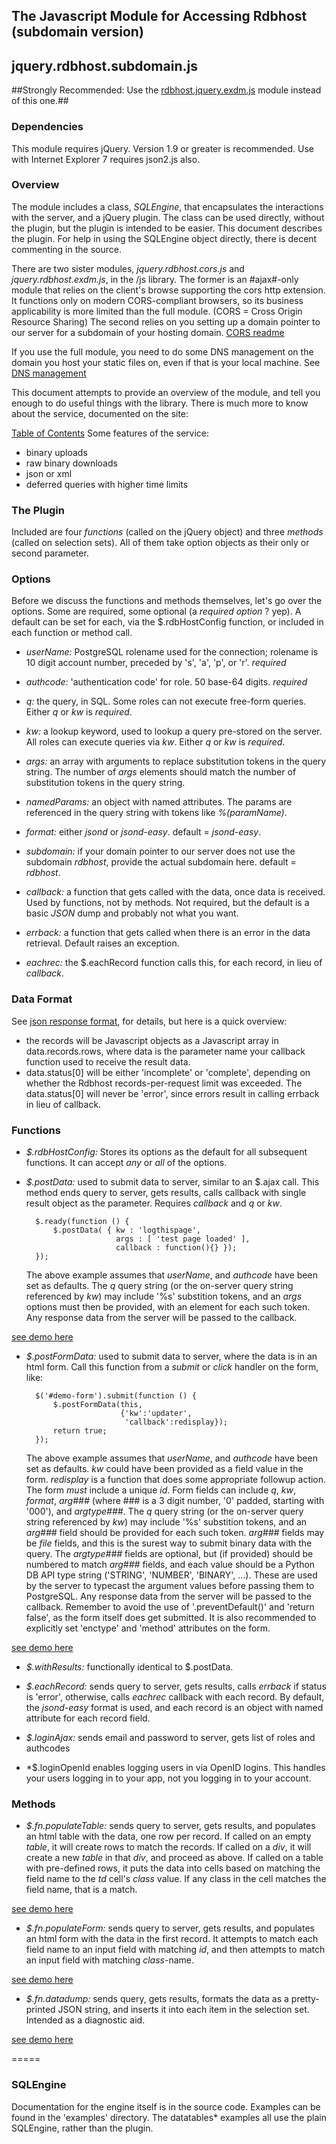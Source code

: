 ﻿
## The Javascript Module for Accessing Rdbhost  (subdomain version)
## jquery.rdbhost.subdomain.js ##

##Strongly Recommended: Use the [rdbhost.jquery.exdm.js](/rdbhost/Rdb.Js/blob/master/README.EXDM.md) module instead of this one.##

### Dependencies ###
This module requires jQuery.  Version 1.9 or greater is recommended.
Use with Internet Explorer 7 requires json2.js also.

### Overview ###
The module includes a class, *SQLEngine*, that encapsulates the interactions with the server, and a
jQuery plugin.  The class can be used directly, without the plugin, but the plugin is intended to be easier. This document describes the plugin.  For help in using the SQLEngine object directly, there is decent commenting in the source.

There are two sister modules, _jquery.rdbhost.cors.js_ and _jquery.rdbhost.exdm.js_, in the /js library.  The former is an #ajax#-only module that relies on the client's browse supporting the cors http extension.  It functions only on modern CORS-compliant browsers, so its business applicability is more limited than the full module.  (CORS = Cross Origin Resource Sharing)  The second relies on you setting up a domain pointer to our server for a subdomain of your hosting domain.
[CORS readme](README.CORS.md)

If you use the full module, you need to do some DNS management on the domain you host your static files on, even if that is your local machine.  See [DNS management](http://www.rdbhost.com/dns.html)

This document attempts to provide an overview of the module, and tell you enough to do useful things with the library.  There is much more to know about the service,
documented on the site:

[Table of Contents](http://www.rdbhost.com/contents.html)
Some features of the service:

* binary uploads
* raw binary downloads
* json or xml
* deferred queries with higher time limits


### The Plugin ###
Included are four _functions_ (called on the jQuery object) and three _methods_ (called on selection sets).  All of them take option objects as their only or second parameter.

### Options ###
Before we discuss the functions and methods themselves, let's go over the options.  Some are required, some optional (a _required_ _option_ ? yep).  A default can be set for each, via the $.rdbHostConfig function, or included in each function or method call.

* *userName:* PostgreSQL rolename used for the connection; rolename is 10 digit account number, preceded by 's', 'a', 'p', or 'r'. *required*

* *authcode:* 'authentication code' for role.  50 base-64 digits. *required*

* *q:* the query, in SQL.  Some roles can not execute free-form queries. Either _q_ or _kw_ is *required*.

* *kw:* a lookup keyword, used to lookup a query pre-stored on the server. All roles can execute queries via _kw_.  Either _q_ or _kw_ is *required*.

* *args:* an array with arguments to replace substitution tokens in the query string.  The number of _args_ elements should match the number of substitution tokens in the query string.

* *namedParams:* an object with named attributes.  The params are referenced in the query string with tokens like _%(paramName)_.

* *format:* either _jsond_ or _jsond-easy_. default = _jsond-easy_.

* *subdomain:* if your domain pointer to our server does not use the subdomain _rdbhost_, provide the actual subdomain here. default = _rdbhost_.

* *callback:* a function that gets called with the data, once data is received.  Used by functions, not by methods.
Not required, but the default is a basic _*JSON*_ dump and probably not what you want.

* *errback:* a function that gets called when there is an error in the data retrieval.  Default raises an exception.

* *eachrec:* the $.eachRecord function calls this, for each record, in lieu of _callback_.

### Data Format ###

See [json response format](http://www.rdbhost.com/result-formats.html), for details, but here is a quick overview:

* the records will be Javascript objects as a Javascript array in data.records.rows, where data is the parameter
name your callback function used to receive the result data.
* data.status[0] will be either 'incomplete' or 'complete', depending
on whether the Rdbhost records-per-request limit was exceeded.  The data.status[0] will never be 'error', since errors result in calling errback in lieu of callback.

### Functions ###
* *$.rdbHostConfig:* Stores its options as the default for all subsequent functions. It can accept *any* or *all* of the options.

* *$.postData:* used to submit data to server, similar to an $.ajax call.  This method ends query to server, gets results, calls callback with single result object as the parameter.
Requires _callback_ and _q_ or _kw_.

        $.ready(function () {
            $.postData( { kw : 'logthispage',
                          args : [ 'test page loaded' ],
                          callback : function(){} });
        });

    The above example assumes that _userName_, and _authcode_ have been set as defaults.
The _q_ query string (or the on-server query string referenced by _kw_) may include '%s' substition tokens, and an _args_ options must then be provided, with an element for each such token. Any response data from the server will be passed to the callback.


[see demo here](http://www.paginaswww.com/rdb/examples/jq_rdbhost_post.html)

* *$.postFormData:* used to submit data to server, where the data is in an html form. Call this function from a *submit* or *click* handler on the form, like:

        $('#demo-form').submit(function () {
            $.postFormData(this,
                           {'kw':'updater',
                            'callback':redisplay});
            return true;
        });

    The above example assumes that _userName_, and _authcode_ have been set as defaults. _kw_ could have been provided as a field value in the form.  _redisplay_ is a function that does some appropriate followup action.
The form *must* include a unique _id_.  Form fields can include _q_, _kw_, _format_, _arg###_ (where ### is a 3 digit number, '0' padded, starting with '000'), and _argtype###_.
The _q_ query string (or the on-server query string referenced by _kw_) may include '%s' substition tokens, and an _arg###_ field should be provided for each such token.
_arg###_ fields may be *file* fields, and this is the surest way to submit binary data with the query.
The _argtype###_ fields are optional, but (if provided) should be numbered to match _arg###_ fields, and each value should be a Python DB API type string ('STRING', 'NUMBER', 'BINARY', ...). These are used by the server to typecast the argument values before passing them to PostgreSQL.
Any response data from the server will be passed to the callback.
Remember to avoid the use of '.preventDefault()' and 'return false', as the form itself does get submitted.
It is also recommended to explicitly set 'enctype' and 'method' attributes on the form.

[see demo here](http://www.paginaswww.com/rdb/examples/jq_rdbhost_postbyform.html)

* *$.withResults:* functionally identical to $.postData.

* *$.eachRecord:* sends query to server, gets results, calls _errback_ if status is 'error', otherwise, calls _eachrec_ callback with each record.  By default, the _jsond-easy_ format is used, and each record is an object with named attribute for each record field.

* *$.loginAjax:* sends email and password to server, gets list of roles and authcodes

* *$.loginOpenId enables logging users in via OpenID logins.  This handles your users logging in to your app, not you
  logging in to your account.



### Methods ###

* *$.fn.populateTable:* sends query to server, gets results, and populates an html table with the data, one row per record.
If called on an empty _table_, it will create rows to match the records.
If called on a _div_, it will create a new _table_ in that _div_, and proceed as above.
If called on a table with pre-defined rows, it puts the data into cells based on matching the field name to the _td_ cell's _class_ value. If any class in the cell matches the field name, that is a match.

[see demo here](http://www.paginaswww.com/rdb/examples/jq_rdbhost_table.html)

* *$.fn.populateForm:* sends query to server, gets results, and populates an html form with the data in the first record.
It attempts to match each field name to an input field with matching _id_, and then attempts to match an input field with matching _class_-name.

[see demo here](http://www.paginaswww.com/rdb/examples/jq_rdbhost_formpop.html)

* *$.fn.datadump:* sends query, gets results, formats the data as a pretty-printed JSON string, and inserts it into each item in the selection set.  Intended as a diagnostic aid.

[see demo here](http://www.paginaswww.com/rdb/examples/jq_rdbhost_dump.html)

=====

### SQLEngine ###
Documentation for the engine itself is in the source code.  Examples can be found in the 'examples' directory.  The datatables* examples all use the plain SQLEngine, rather than the plugin.
